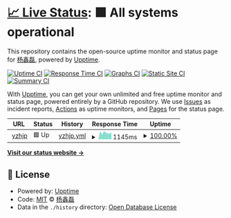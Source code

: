 # [📈 Live Status](https://yangxinlei.github.io/yzh_monitor): <!--live status--> **🟩 All systems operational**

This repository contains the open-source uptime monitor and status page for [杨鑫磊](https://yangxinlei.github.io/), powered by [Upptime](https://github.com/upptime/upptime).

[![Uptime CI](https://github.com/koj-co/upptime/workflows/Uptime%20CI/badge.svg)](https://github.com/koj-co/upptime/actions?query=workflow%3A%22Uptime+CI%22)
[![Response Time CI](https://github.com/koj-co/upptime/workflows/Response%20Time%20CI/badge.svg)](https://github.com/koj-co/upptime/actions?query=workflow%3A%22Response+Time+CI%22)
[![Graphs CI](https://github.com/koj-co/upptime/workflows/Graphs%20CI/badge.svg)](https://github.com/koj-co/upptime/actions?query=workflow%3A%22Graphs+CI%22)
[![Static Site CI](https://github.com/koj-co/upptime/workflows/Static%20Site%20CI/badge.svg)](https://github.com/koj-co/upptime/actions?query=workflow%3A%22Static+Site+CI%22)
[![Summary CI](https://github.com/koj-co/upptime/workflows/Summary%20CI/badge.svg)](https://github.com/koj-co/upptime/actions?query=workflow%3A%22Summary+CI%22)

With [Upptime](https://upptime.js.org), you can get your own unlimited and free uptime monitor and status page, powered entirely by a GitHub repository. We use [Issues](https://github.com/yangxinlei/yzh_monitor/issues) as incident reports, [Actions](https://github.com/yangxinlei/yzh_monitor/actions) as uptime monitors, and [Pages](https://yangxinlei.github.io/yzh_monitor) for the status page.

<!--start: status pages-->
<!-- This summary is generated by Upptime (https://github.com/upptime/upptime) -->
<!-- Do not edit this manually, your changes will be overwritten -->
<!-- prettier-ignore -->
| URL | Status | History | Response Time | Uptime |
| --- | ------ | ------- | ------------- | ------ |
| <img alt="" src="https://icons.duckduckgo.com/ip3/yingzhihejp.cn.ico" height="13"> [yzhjp](http://yingzhihejp.cn/) | 🟩 Up | [yzhjp.yml](https://github.com/YangXinlei/yzh_monitor/commits/HEAD/history/yzhjp.yml) | <details><summary><img alt="Response time graph" src="./graphs/yzhjp/response-time-week.png" height="20"> 1145ms</summary><br><a href="https://yangxinlei.github.io/yzh_monitor/history/yzhjp"><img alt="Response time 1267" src="https://img.shields.io/endpoint?url=https%3A%2F%2Fraw.githubusercontent.com%2FYangXinlei%2Fyzh_monitor%2FHEAD%2Fapi%2Fyzhjp%2Fresponse-time.json"></a><br><a href="https://yangxinlei.github.io/yzh_monitor/history/yzhjp"><img alt="24-hour response time 1090" src="https://img.shields.io/endpoint?url=https%3A%2F%2Fraw.githubusercontent.com%2FYangXinlei%2Fyzh_monitor%2FHEAD%2Fapi%2Fyzhjp%2Fresponse-time-day.json"></a><br><a href="https://yangxinlei.github.io/yzh_monitor/history/yzhjp"><img alt="7-day response time 1145" src="https://img.shields.io/endpoint?url=https%3A%2F%2Fraw.githubusercontent.com%2FYangXinlei%2Fyzh_monitor%2FHEAD%2Fapi%2Fyzhjp%2Fresponse-time-week.json"></a><br><a href="https://yangxinlei.github.io/yzh_monitor/history/yzhjp"><img alt="30-day response time 1204" src="https://img.shields.io/endpoint?url=https%3A%2F%2Fraw.githubusercontent.com%2FYangXinlei%2Fyzh_monitor%2FHEAD%2Fapi%2Fyzhjp%2Fresponse-time-month.json"></a><br><a href="https://yangxinlei.github.io/yzh_monitor/history/yzhjp"><img alt="1-year response time 1271" src="https://img.shields.io/endpoint?url=https%3A%2F%2Fraw.githubusercontent.com%2FYangXinlei%2Fyzh_monitor%2FHEAD%2Fapi%2Fyzhjp%2Fresponse-time-year.json"></a></details> | <details><summary><a href="https://yangxinlei.github.io/yzh_monitor/history/yzhjp">100.00%</a></summary><a href="https://yangxinlei.github.io/yzh_monitor/history/yzhjp"><img alt="All-time uptime 100.00%" src="https://img.shields.io/endpoint?url=https%3A%2F%2Fraw.githubusercontent.com%2FYangXinlei%2Fyzh_monitor%2FHEAD%2Fapi%2Fyzhjp%2Fuptime.json"></a><br><a href="https://yangxinlei.github.io/yzh_monitor/history/yzhjp"><img alt="24-hour uptime 100.00%" src="https://img.shields.io/endpoint?url=https%3A%2F%2Fraw.githubusercontent.com%2FYangXinlei%2Fyzh_monitor%2FHEAD%2Fapi%2Fyzhjp%2Fuptime-day.json"></a><br><a href="https://yangxinlei.github.io/yzh_monitor/history/yzhjp"><img alt="7-day uptime 100.00%" src="https://img.shields.io/endpoint?url=https%3A%2F%2Fraw.githubusercontent.com%2FYangXinlei%2Fyzh_monitor%2FHEAD%2Fapi%2Fyzhjp%2Fuptime-week.json"></a><br><a href="https://yangxinlei.github.io/yzh_monitor/history/yzhjp"><img alt="30-day uptime 100.00%" src="https://img.shields.io/endpoint?url=https%3A%2F%2Fraw.githubusercontent.com%2FYangXinlei%2Fyzh_monitor%2FHEAD%2Fapi%2Fyzhjp%2Fuptime-month.json"></a><br><a href="https://yangxinlei.github.io/yzh_monitor/history/yzhjp"><img alt="1-year uptime 100.00%" src="https://img.shields.io/endpoint?url=https%3A%2F%2Fraw.githubusercontent.com%2FYangXinlei%2Fyzh_monitor%2FHEAD%2Fapi%2Fyzhjp%2Fuptime-year.json"></a></details>

<!--end: status pages-->

[**Visit our status website →**](https://yangxinlei.github.io/yzh_monitor)

## 📄 License

- Powered by: [Upptime](https://github.com/upptime/upptime)
- Code: [MIT](./LICENSE) © [杨鑫磊](https://yangxinlei.github.io/)
- Data in the `./history` directory: [Open Database License](https://opendatacommons.org/licenses/odbl/1-0/)
